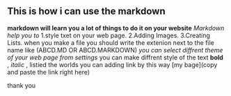 ## This is how i can use the markdown ##
**markdown will learn you a lot of things to do it on your website** 
 *Markdown help you to*
  1.style txet on your web page.
  2.Adding Images.
  3.Creating Lists.
  when you make a file you should write the extenion next to the file name like (ABCD.MD OR ABCD.MARKDOWN)
  *you can select diffrent theme of your web page from settings*
   you can make diffrent style of the text **bold** , *italic* , listied the worlds 
   you can adding link by this way [my bage](copy and paste the link right here)

   thank you
 
